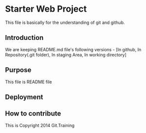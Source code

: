 # Starter Web Project

This file is basically for the understanding of git and github.

## Introduction

We are keeping README.md file's following versions - [In github, In Repository(.git folder), In staging Area, In working directory]

## Purpose

This file is README file

## Deployment

## How to contribute

This is Copyright 2014 Git.Training

